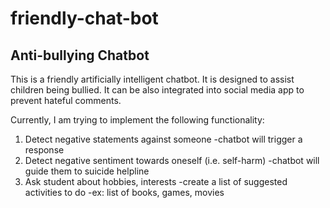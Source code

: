 # friendly-chat-bot
## Anti-bullying Chatbot

This is a friendly artificially intelligent chatbot. It is designed to assist children being bullied. It can be also integrated into social media app to prevent hateful comments.


Currently, I am trying to implement the following functionality: 
  1. Detect negative statements against someone
    -chatbot will trigger a response 
  2. Detect negative sentiment towards oneself (i.e. self-harm)
    -chatbot will guide them to suicide helpline 
  3. Ask student about hobbies, interests
     -create a list of suggested activities to do
        -ex: list of books, games, movies 
   
  
